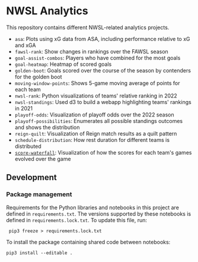 # NWSL Analytics

This repository contains different NWSL-related analytics projects.

* `asa`: Plots using xG data from ASA, including performance relative to xG and xGA
* `fawsl-rank`: Show changes in rankings over the FAWSL season
* `goal-assist-combos`: Players who have combined for the most goals
* `goal-heatmap`: Heatmap of scored goals
* `golden-boot`: Goals scored over the course of the season by contenders for the golden boot
* `moving-window-points`: Shows 5-game moving average of points for each team
* `nwsl-rank`: Python visualizations of teams' relative ranking in 2022
* `nwsl-standings`: Used d3 to build a webapp highlighting teams' rankings in 2021
* `playoff-odds`: Visualization of playoff odds over the 2022 season
* `playoff-possibilities`: Enumerates all possible standings outcomes and shows the distribution
* `reign-quilt`: Visualization of Reign match results as a quilt pattern
* `schedule-distribution`: How rest duration for different teams is distributed
* [`score-waterfall`](score-waterfall/README.md): Visualization of how the scores for each team's games evolved over the game

## Development

### Package management

Requirements for the Python libraries and notebooks in this project are
defined in `requirements.txt`. The versions supported by these notebooks is
defined in `requirements.lock.txt`. To update this file, run:

```
 pip3 freeze > requirements.lock.txt
 ```

To install the package containing shared code between notebooks:

```
pip3 install --editable .
```